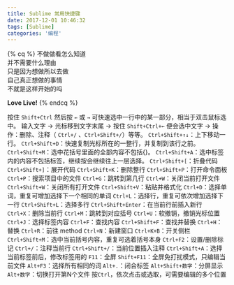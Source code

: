 ```yaml
---
title: Sublime 常用快捷键
date: 2017-12-01 10:46:32
tags: [Sublime]
categories: '编程'
---
```


{% cq %}
不做做看怎么知道  
并不需要什么理由  
只是因为想做所以去做  
自己真正想做的事情  
不就是这样开始的吗

**Love Live!**
{% endcq %}

<!-- more -->

按住 `Shift+Ctrl` 然后按 `←` 或 `→` 可快速选中一行中的某一部分，相当于双击鼠标选中。
输入文字 -> 光标移到文字末尾 -> 按住 `Shift+Ctrl+←` 便会选中文字 -> 操作：删除、注释（ `Ctrl+/` 、`Ctrl+Shift+/`）等等。
`Ctrl+Shift+↑↓`：上下移动一行。
`Ctrl+Shift+D`：快速复制光标所在的一整行，并复制到该行之前。
`Ctrl+Shift+M`：选中花括号里面的全部内容不包括{}。
`Ctrl+Shift+A`：选中标签内的内容不包括标签，继续按会继续往上一层选择。
`Ctrl+Shift+[`：折叠代码
`Ctrl+Shift+]`：展开代码
`Ctrl+Shift+K`：删除整行
`Ctrl+Shift+P`：打开命令面板
`Ctrl+P`：搜索项目中的文件
`Ctrl+G`：跳转到第几行
`Ctrl+W`：关闭当前打开文件
`Ctrl+Shift+W`：关闭所有打开文件
`Ctrl+Shift+V`：粘贴并格式化
`Ctrl+D`：选择单词，重复可增加选择下一个相同的单词
`Ctrl+L`：选择行，重复可依次增加选择下一行
`Ctrl+Shift+L`：选择多行
`Ctrl+Shift+Enter`：在当前行前插入新行
`Ctrl+X`：删除当前行
`Ctrl+M`：跳转到对应括号
`Ctrl+U`：软撤销，撤销光标位置
`Ctrl+J`：选择标签内容
`Ctrl+F`：查找内容
`Ctrl+Shift+F`：查找并替换
`Ctrl+H`：替换
`Ctrl+R`：前往 method
`Ctrl+N`：新建窗口
`Ctrl+K+B`：开关侧栏
`Ctrl+Shift+M`：选中当前括号内容，重复可选着括号本身
`Ctrl+F2`：设置/删除标记
`Ctrl+/`：注释当前行
`Ctrl+Shift+/`：当前位置插入注释
`Ctrl+Shift+A`：选择当前标签前后，修改标签用的
`F11`：全屏
`Shift+F11`：全屏免打扰模式，只编辑当前文件
`Alt+F3`：选择所有相同的词
`Alt+.`：闭合标签
`Alt+Shift+数字`：分屏显示
`Alt+数字`：切换打开第N个文件
按`Ctrl`，依次点击或选取，可需要编辑的多个位置


